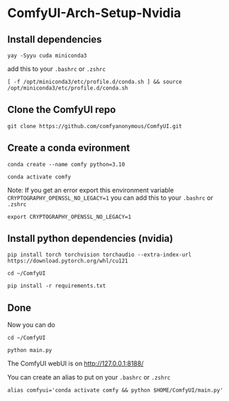 # ComfyUI-Arch-Setup-Nvidia

## Install dependencies
```
yay -Syyu cuda miniconda3
```
add this to your ```.bashrc``` or ```.zshrc```
```
[ -f /opt/miniconda3/etc/profile.d/conda.sh ] && source /opt/miniconda3/etc/profile.d/conda.sh
```

## Clone the ComfyUI repo
```
git clone https://github.com/comfyanonymous/ComfyUI.git
```
## Create a conda evironment
```
conda create --name comfy python=3.10
```
```
conda activate comfy
```
Note: If you get an error export this environment variable ```CRYPTOGRAPHY_OPENSSL_NO_LEGACY=1```
you can add this to your ```.bashrc``` or ```.zshrc```
```
export CRYPTOGRAPHY_OPENSSL_NO_LEGACY=1
```

## Install python dependencies (nvidia)
```
pip install torch torchvision torchaudio --extra-index-url https://download.pytorch.org/whl/cu121
```
```
cd ~/ComfyUI
```
```
pip install -r requirements.txt
```
## Done
Now you can do 
```
cd ~/ComfyUI
```
```
python main.py
```
The ComfyUI webUI is on http://127.0.0.1:8188/

You can create an alias to put on your ```.bashrc``` or ```.zshrc```
```
alias comfyui='conda activate comfy && python $HOME/ComfyUI/main.py'
```
